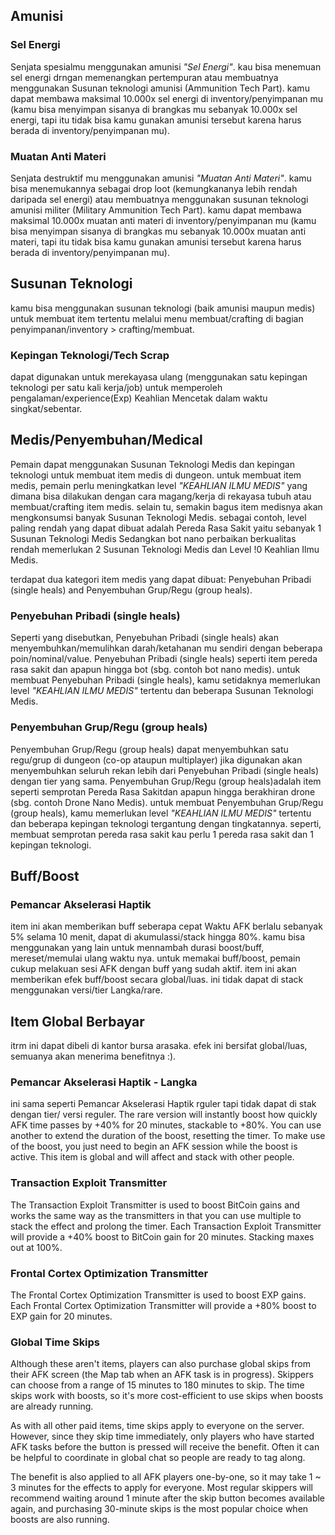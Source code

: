 ## Amunisi

### Sel Energi  

Senjata spesialmu menggunakan amunisi _"Sel Energi"_. kau bisa menemuan sel energi drngan memenangkan pertempuran atau membuatnya menggunakan Susunan teknologi amunisi (Ammunition Tech Part). kamu dapat membawa maksimal 10.000x sel energi di inventory/penyimpanan mu (kamu bisa menyimpan sisanya di brangkas mu sebanyak 10.000x sel energi, tapi itu tidak bisa kamu gunakan amunisi tersebut karena harus berada di inventory/penyimpanan mu).

### Muatan Anti Materi 

Senjata destruktif mu menggunakan amunisi _"Muatan Anti Materi"_. kamu bisa menemukannya sebagai drop loot (kemungkananya lebih rendah daripada sel energi) atau membuatnya menggunakan susunan teknologi amunisi militer (Military Ammunition Tech Part). kamu dapat membawa maksimal 10.000x muatan anti materi di inventory/penyimpanan mu (kamu bisa menyimpan sisanya di brangkas mu sebanyak 10.000x muatan anti materi, tapi itu tidak bisa kamu gunakan amunisi tersebut karena harus berada di inventory/penyimpanan mu).

## Susunan Teknologi  
kamu bisa menggunakan susunan teknologi (baik amunisi maupun medis) untuk membuat item tertentu melalui menu membuat/crafting di bagian penyimpanan/inventory > crafting/membuat.  

### Kepingan Teknologi/Tech Scrap  
dapat digunakan untuk merekayasa ulang (menggunakan satu kepingan teknologi per satu kali kerja/job) untuk memperoleh pengalaman/experience(Exp) Keahlian Mencetak dalam waktu singkat/sebentar.

## Medis/Penyembuhan/Medical  

Pemain dapat menggunakan Susunan Teknologi Medis dan kepingan teknologi untuk membuat item medis di dungeon. untuk membuat item medis, pemain perlu meningkatkan level _"KEAHLIAN ILMU MEDIS"_ yang dimana bisa dilakukan dengan cara magang/kerja di rekayasa tubuh atau membuat/crafting item medis. selain tu, semakin bagus item medisnya akan mengkonsumsi banyak Susunan Teknologi Medis. sebagai contoh, level paling rendah yang dapat dibuat adalah Pereda Rasa Sakit yaitu sebanyak 1 Susunan Teknologi Medis Sedangkan bot nano perbaikan berkualitas rendah memerlukan 2 Susunan Teknologi Medis dan Level !0 Keahlian Ilmu Medis.  
  
terdapat dua kategori item medis yang dapat dibuat: Penyebuhan Pribadi (single heals) and Penyembuhan Grup/Regu (group heals).

### Penyebuhan Pribadi (single heals) 

Seperti yang disebutkan, Penyebuhan Pribadi (single heals) akan menyembuhkan/memulihkan darah/ketahanan mu sendiri dengan beberapa poin/nominal/value. Penyebuhan Pribadi (single heals) seperti item pereda rasa sakit dan apapun hingga bot (sbg. contoh bot nano medis). untuk membuat Penyebuhan Pribadi (single heals), kamu setidaknya memerlukan level _"KEAHLIAN ILMU MEDIS"_ tertentu dan beberapa Susunan Teknologi Medis.  

### Penyembuhan Grup/Regu (group heals) 

Penyembuhan Grup/Regu (group heals) dapat menyembuhkan satu regu/grup di dungeon (co-op ataupun multiplayer) jika digunakan akan menyembuhkan seluruh rekan lebih dari Penyebuhan Pribadi (single heals) dengan tier yang sama. Penyembuhan Grup/Regu (group heals)adalah item seperti semprotan Pereda Rasa Sakitdan apapun hingga berakhiran drone (sbg. contoh Drone Nano Medis). untuk membuat Penyembuhan Grup/Regu (group heals), kamu memerlukan level _"KEAHLIAN ILMU MEDIS"_ tertentu dan beberapa kepingan teknologi tergantung dengan tingkatannya. seperti, membuat semprotan  pereda rasa sakit kau perlu 1 pereda rasa sakit dan 1 kepingan teknologi.  

## Buff/Boost

### Pemancar Akselerasi Haptik

item ini akan memberikan buff seberapa cepat Waktu AFK berlalu sebanyak 5% selama 10 menit, dapat di akumulassi/stack hingga 80%. kamu bisa menggunakan yang lain untuk mennambah durasi boost/buff, mereset/memulai ulang waktu nya. untuk memakai buff/boost, pemain cukup melakuan sesi AFK dengan buff yang sudah aktif. item ini akan memberikan efek buff/boost secara global/luas. ini tidak dapat di stack menggunakan versi/tier Langka/rare.

## Item Global Berbayar

itrm ini dapat dibeli di kantor bursa arasaka. efek ini bersifat global/luas, semuanya akan menerima benefitnya :).

### Pemancar Akselerasi Haptik - Langka

ini sama seperti Pemancar Akselerasi Haptik rguler tapi tidak dapat di stak dengan tier/ versi reguler. The rare version will instantly boost how quickly AFK time passes by +40% for 20 minutes, stackable to +80%. You can use another to extend the duration of the boost, resetting the timer. To make use of the boost, you just need to begin an AFK session while the boost is active. This item is global and will affect and stack with other people.

### Transaction Exploit Transmitter

The Transaction Exploit Transmitter is used to boost BitCoin gains and works the same way as the transmitters in that you can use multiple to stack the effect and prolong the timer. Each Transaction Exploit Transmitter will provide a +40% boost to BitCoin gain for 20 minutes. Stacking maxes out at 100%.

### Frontal Cortex Optimization Transmitter

The Frontal Cortex Optimization Transmitter is used to boost EXP gains. Each Frontal Cortex Optimization Transmitter will provide a +80% boost to EXP gain for 20 minutes.

### Global Time Skips

Although these aren't items, players can also purchase global skips from their AFK screen (the Map tab when an AFK task is in progress). Skippers can choose from a range of 15 minutes to 180 minutes to skip. The time skips work with boosts, so it's more cost-efficient to use skips when boosts are already running.

As with all other paid items, time skips apply to everyone on the server. However, since they skip time immediately, only players who have started AFK tasks before the button is pressed will receive the benefit. Often it can be helpful to coordinate in global chat so people are ready to tag along.

The benefit is also applied to all AFK players one-by-one, so it may take 1 ~ 3 minutes for the effects to apply for everyone. Most regular skippers will recommend waiting around 1 minute after the skip button becomes available again, and purchasing 30-minute skips is the most popular choice when boosts are also running.
